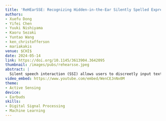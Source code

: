 ```yaml
---
title: 'ReHEarSSE: Recognizing Hidden-in-the-Ear Silently Spelled Expressions'
authors: 
- Xuefu Dong
- Yifei Chen
- Yuuki Nishiyama
- Kaoru Sezaki
- Yuntao Wang
- ken_christofferson
- mariakakis
venue: $CHI$
date: 2024-05-14
link: https://doi.org/10.1145/3613904.3642095
thumbnail: /images/pubs/rehearsse.jpeg
abstract: |
  Silent speech interaction (SSI) allows users to discreetly input text without using their hands. Existing wearable SSI systems typically require custom devices and are limited to a small lexicon, limiting their utility to a small set of command words. This work proposes ReHEarSSE, an earbud-based ultrasonic SSI system capable of generalizing to words that do not appear in its training dataset, providing support for nearly an entire dictionary’s worth of words. As a user silently spells words, ReHEarSSE uses autoregressive features to identify subtle changes in ear canal shape. ReHEarSSE infers words using a deep learning model trained to optimize connectionist temporal classification (CTC) loss with an intermediate embedding that accounts for different letters and transitions between them. We find that ReHEarSSE recognizes 100 unseen words with an accuracy of 89.3%.
video_embed: https://www.youtube.com/embed/WenCEJnNx0M
theme:
- Active Sensing
device:
- Earbuds
skills:
- Digital Signal Processing
- Machine Learning
---
```

